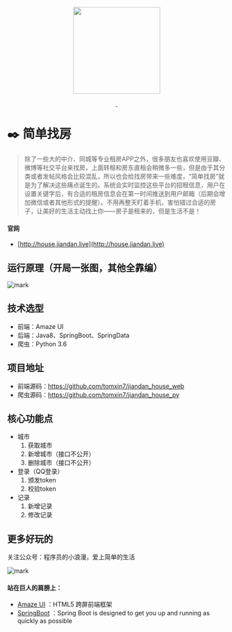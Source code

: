 <p align="center">
  <img src="http://qiniu.tomxin.cn/jdzf.png" alt="" width=200>
</p>
<p align="center">
  <a href="http://house.jiandan.live/">
    <img src="https://img.shields.io/badge/build-passing-brightgreen.svg" alt="">
  </a>
  <a href="http://tomxin.cn">
     <img src="https://img.shields.io/badge/author-tomxin7-orange.svg" alt="">
  </a>
</p>


# :black_nib: 简单找房

> 除了一些大的中介、同城等专业租房APP之外，很多朋友也喜欢使用豆瓣、微博等社交平台来找房，上面转租和房东直租会稍微多一些，但是由于其分类或者发帖风格会比较混乱，所以也会给找房带来一些难度，“简单找房”就是为了解决这些痛点诞生的。系统会实时监控这些平台的招租信息，用户在设置关键字后，有合适的租房信息会在第一时间推送到用户邮箱（后期会增加微信或者其他形式的提醒）。不用再整天盯着手机，害怕错过合适的房子，让美好的生活主动找上你——房子是租来的，但是生活不是！

#### 官网

- [http://house.jiandan.live](http://house.jiandan.live)

## 运行原理（开局一张图，其他全靠编）

![mark](http://qiniu.tomxin.cn/blog/20181203/EnTpbSO2nurr.png?imageslim)

## 技术选型

- 前端：Amaze UI
- 后端：Java8、SpringBoot、SpringData
- 爬虫：Python 3.6

## 项目地址
- 前端源码：https://github.com/tomxin7/jiandan_house_web
- 爬虫源码：https://github.com/tomxin7/jiandan_house_py


## 核心功能点

- 城市
  1. 获取城市
  2. 新增城市（接口不公开）
  3. 删除城市（接口不公开）
- 登录（QQ登录）
  1. 颁发token
  2. 校验token
- 记录
  1. 新增记录
  2. 修改记录

## 更多好玩的

关注公众号：程序员的小浪漫，爱上简单的生活

![mark](http://qiniu.tomxin.cn/blog/180521/Echm6dehec.jpg?imageslim)

#### 站在巨人的肩膀上：

- [Amaze UI](http://amazeui.org/) ：HTML5 跨屏前端框架
- [SpringBoot](http://spring.io/projects/spring-boot) ：Spring Boot is designed to get you up and running as quickly as possible

